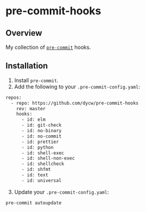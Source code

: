 # pre-commit-hooks

## Overview

My collection of [`pre-commit`](https://pre-commit.com/) hooks.

## Installation

1. Install `pre-commit`.
2. Add the following to your `.pre-commit-config.yaml`:

```bash
repos:
  - repo: https://github.com/dycw/pre-commit-hooks
    rev: master
    hooks:
      - id: elm
      - id: git-check
      - id: no-binary
      - id: no-commit
      - id: prettier
      - id: python
      - id: shell-exec
      - id: shell-non-exec
      - id: shellcheck
      - id: shfmt
      - id: text
      - id: universal
```

3. Update your `.pre-commit-config.yaml`:

```bash
pre-commit autoupdate
```
